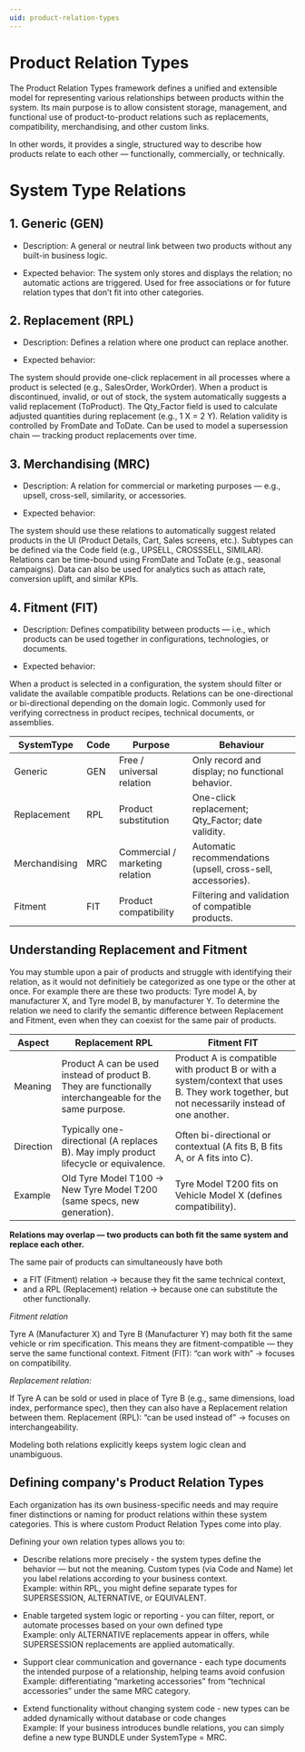 ```yaml
---
uid: product-relation-types
---
```


# Product Relation Types 

The Product Relation Types framework defines a unified and extensible model for representing various relationships between products within the system.
Its main purpose is to allow consistent storage, management, and functional use of product-to-product relations such as replacements, compatibility, merchandising, and other custom links.

In other words, it provides a single, structured way to describe how products relate to each other — functionally, commercially, or technically.

# System Type Relations 

## 1. Generic (GEN)

   - Description:
A general or neutral link between two products without any built-in business logic.

   - Expected behavior:
The system only stores and displays the relation; no automatic actions are triggered.
Used for free associations or for future relation types that don’t fit into other categories.

## 2. Replacement (RPL)

- Description:
Defines a relation where one product can replace another.

- Expected behavior:

The system should provide one-click replacement in all processes where a product is selected (e.g., SalesOrder, WorkOrder).
When a product is discontinued, invalid, or out of stock, the system automatically suggests a valid replacement (ToProduct).
The Qty_Factor field is used to calculate adjusted quantities during replacement (e.g., 1 X = 2 Y).
Relation validity is controlled by FromDate and ToDate.
Can be used to model a supersession chain — tracking product replacements over time.

## 3. Merchandising (MRC)

   - Description:
A relation for commercial or marketing purposes — e.g., upsell, cross-sell, similarity, or accessories.

  -  Expected behavior:

The system should use these relations to automatically suggest related products in the UI (Product Details, Cart, Sales screens, etc.).
Subtypes can be defined via the Code field (e.g., UPSELL, CROSSSELL, SIMILAR).
Relations can be time-bound using FromDate and ToDate (e.g., seasonal campaigns).
Data can also be used for analytics such as attach rate, conversion uplift, and similar KPIs.

## 4. Fitment (FIT)

  - Description:
Defines compatibility between products — i.e., which products can be used together in configurations, technologies, or documents.

   - Expected behavior:

When a product is selected in a configuration, the system should filter or validate the available compatible products.
Relations can be one-directional or bi-directional depending on the domain logic.
Commonly used for verifying correctness in product recipes, technical documents, or assemblies.

|SystemType |	Code|	Purpose| Behaviour|
|-----------|-----|--------|----------|
|Generic    |	GEN |	Free / universal relation|	Only record and display; no functional behavior.|
|Replacement|	RPL	|Product substitution	| One-click replacement; Qty_Factor; date validity.|
|Merchandising|	MRC|	Commercial / marketing relation	|Automatic recommendations (upsell, cross-sell, accessories).|
|Fitment|	FIT|	Product compatibility	|Filtering and validation of compatible products.|

## Understanding Replacement and Fitment

You may stumble upon a pair of products and struggle with identifying their relation, as it would not definitiely be categorized as one type or the other at once.
For example there are these two products: Tyre model A, by manufacturer X, and Tyre model B, by manufacturer Y. 
To determine the relation we need to clarify the semantic difference between Replacement and Fitment, even when they can coexist for the same pair of products.

|Aspect|	Replacement RPL | Fitment FIT|
|------|------------------|--------------|
|Meaning|	Product A can be used instead of product B. They are functionally interchangeable for the same purpose.	|Product A is compatible with product B or with a system/context that uses B. They work together, but not necessarily instead of one another.|
|Direction|	Typically one-directional (A replaces B). May imply product lifecycle or equivalence.|	Often bi-directional or contextual (A fits B, B fits A, or A fits into C).|
|Example|	Old Tyre Model T100 → New Tyre Model T200 (same specs, new generation).	|Tyre Model T200 fits on Vehicle Model X (defines compatibility).|

**Relations may overlap — two products can both fit the same system and replace each other.**

The same pair of products can simultaneously have both
 - a FIT (Fitment) relation → because they fit the same technical context,
 - and a RPL (Replacement) relation → because one can substitute the other functionally.


_Fitment relation_

Tyre A (Manufacturer X) and Tyre B (Manufacturer Y) may both fit the same vehicle or rim specification.
This means they are fitment-compatible — they serve the same functional context. Fitment (FIT): “can work with” → focuses on compatibility.

_Replacement relation:_

If Tyre A can be sold or used in place of Tyre B (e.g., same dimensions, load index, performance spec), then they can also have a Replacement relation between them. 
Replacement (RPL): “can be used instead of” → focuses on interchangeability.

Modeling both relations explicitly keeps system logic clean and unambiguous.

## Defining company's Product Relation Types
Each organization has its own business-specific needs and may require finer distinctions or naming for product relations within these system categories.
This is where custom Product Relation Types come into play.

Defining your own relation types allows you to:

- Describe relations more precisely - the system types define the behavior — but not the meaning. Custom types (via Code and Name) let you label relations according to your business context.
<br>Example: within RPL, you might define separate types for SUPERSESSION, ALTERNATIVE, or EQUIVALENT.
- Enable targeted system logic or reporting - you can filter, report, or automate processes based on your own defined type
<br>Example: only ALTERNATIVE replacements appear in offers, while SUPERSESSION replacements are applied automatically.

 - Support clear communication and governance - each type documents the intended purpose of a relationship, helping teams avoid confusion
<br>Example: differentiating “marketing accessories” from “technical accessories” under the same MRC category.

- Extend functionality without changing system code - new types can be added dynamically without database or code changes
<br>Example: If your business introduces bundle relations, you can simply define a new type BUNDLE under SystemType = MRC.



